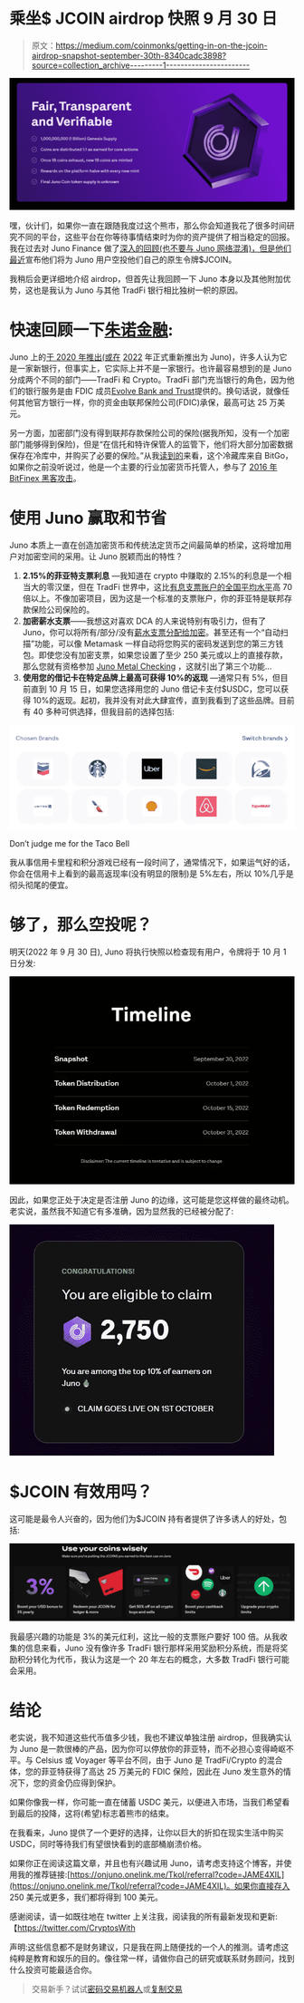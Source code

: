# 乘坐$ JCOIN airdrop 快照 9 月 30 日

> 原文：<https://medium.com/coinmonks/getting-in-on-the-jcoin-airdrop-snapshot-september-30th-8340cadc3898?source=collection_archive---------1----------------------->

![](img/a019e18d4bfd9b0d57ed6bcf1b814a86.png)

嘿，伙计们，如果你一直在跟随我度过这个熊市，那么你会知道我花了很多时间研究不同的平台，这些平台在你等待事情结束时为你的资产提供了相当稳定的回报。我在过去对 Juno Finance 做了[深入的回顾(也不要与 Juno 网络混淆)，但是他们](/coinmonks/things-to-consider-before-venturing-into-juno-is-this-the-future-of-cryptobanking-2456f0b3b636)[最近](https://juno.finance/blog/Introducing-$JCOIN)宣布他们将为 Juno 用户空投他们自己的原生令牌$JCOIN。

我稍后会更详细地介绍 airdrop，但首先让我回顾一下 Juno 本身以及其他附加优势，这也是我认为 Juno 与其他 TradFi 银行相比独树一帜的原因。

# 快速回顾一下[朱诺金融](https://onjuno.onelink.me/TkoI/referral?code=JAME4XIL):

Juno 上的[于 2020 年推出(或在](https://onjuno.onelink.me/TkoI/referral?code=JAME4XIL) [2022](https://juno.finance/blog/the-journey-from-OnJuno-to-Juno) 年正式重新推出为 Juno)，许多人认为它是一家新银行，但事实上，它实际上并不是一家银行。也许最容易想到的是 Juno 分成两个不同的部门——TradFi 和 Crypto。TradFi 部门充当银行的角色，因为他们的银行服务是由 FDIC 成员[Evolve Bank and Trust](https://www.getevolved.com/)提供的。换句话说，就像任何其他官方银行一样，你的资金由联邦保险公司(FDIC)承保，最高可达 25 万美元。

另一方面，加密部门没有得到联邦存款保险公司的保险(据我所知，没有一个加密部门能够得到保险)，但是“在信托和特许保管人的监管下，他们将大部分加密数据保存在冷库中，并购买了必要的保险。”从我[读到的](https://www.thewaystowealth.com/reviews/onjuno-review/)来看，这个冷藏库来自 BitGo，如果你之前没听说过，他是一个主要的行业加密货币托管人，参与了 [2016 年 BitFinex 黑客攻击](https://www.ccn.com/bitgo-claims-software-not-fault-bitfinex-hack/)。

# 使用 Juno 赢取和节省

Juno 本质上一直在创造加密货币和传统法定货币之间最简单的桥梁，这将增加用户对加密空间的采用。让 Juno 脱颖而出的特性？

1.  **2.15%的菲亚特支票利息** —我知道在 crypto 中赚取的 2.15%的利息是一个相当大的零汉堡，但在 TradFi 世界中，这比[有息支票账户的全国平均水平](https://www.valuepenguin.com/banking/average-bank-interest-rates)高 70 倍以上。不像加密项目，因为这是一个标准的支票账户，你的菲亚特是联邦存款保险公司保险的。
2.  **加密薪水支票**——我想这对喜欢 DCA 的人来说特别有吸引力，但有了 Juno，你可以将所有/部分/没有[薪水支票分配给加密](https://help.juno.finance/en/articles/5791854-how-to-set-up-a-crypto-paycheck)。甚至还有一个“自动扫描”功能，可以像 Metamask 一样自动将您购买的密码发送到您的第三方钱包。即使您没有加密支票，如果您设置了至少 250 美元或以上的直接存款，那么您就有资格参加 [Juno Metal Checking](https://juno.finance/legal/metal-terms) ，这就引出了第三个功能…
3.  **使用您的借记卡在特定品牌上最高可获得 10%的返现** —通常只有 5%，但目前直到 10 月 15 日，如果您选择用您的 Juno 借记卡支付$USDC，您可以获得 10%的返现。起初，我并没有对此大肆宣传，直到我看到了这些品牌。目前有 40 多种可供选择，但我目前的选择包括:

![](img/b85ec7fa2ff3a1f8b622ca1482f7ed37.png)

Don’t judge me for the Taco Bell

我从事信用卡里程和积分游戏已经有一段时间了，通常情况下，如果运气好的话，你会在信用卡上看到的最高返现率(没有明显的限制)是 5%左右，所以 10%几乎是彻头彻尾的便宜。

# 够了，那么空投呢？

明天(2022 年 9 月 30 日), Juno 将执行快照以检查现有用户，令牌将于 10 月 1 日分发:

![](img/1387c459e864224d6e16fd8b5109e4d0.png)

因此，如果您正处于决定是否注册 Juno 的边缘，这可能是您这样做的最终动机。老实说，虽然我不知道它有多准确，因为显然我的已经被分配了:

![](img/ae40074a4e18ecbc26554ef3bd4d2b58.png)

# $JCOIN 有效用吗？

这可能是最令人兴奋的，因为他们为$JCOIN 持有者提供了许多诱人的好处，包括:

![](img/66b96ac333ffca1a07d7df7eb8e7e6e7.png)

我最感兴趣的功能是 3%的美元红利，这比一般的支票账户要好 100 倍。从我收集的信息来看，Juno 没有像许多 TradFi 银行那样采用奖励积分系统，而是将奖励积分转化为代币，我认为这是一个 20 年左右的概念，大多数 TradFi 银行可能会采用。

# 结论

老实说，我不知道这些代币值多少钱，我也不建议单独注册 airdrop，但我确实认为 Juno 是一款很棒的产品，因为你可以停放你的菲亚特，而不必担心变得崎岖不平。与 Celsius 或 Voyager 等平台不同，由于 Juno 是 TradFi/Crypto 的混合体，您的菲亚特获得了高达 25 万美元的 FDIC 保险，因此在 Juno 发生意外的情况下，您的资金仍应得到保护。

如果你像我一样，你可能一直在储蓄 USDC 美元，以便进入市场，当我们希望看到最后的投降，这将(希望)标志着熊市的结束。

在我看来，Juno 提供了一个更好的选择，让你以巨大的折扣在现实生活中购买 USDC，同时等待我们有望很快看到的底部桶崩溃价格。

如果你正在阅读这篇文章，并且也有兴趣试用 Juno，请考虑支持这个博客，并使用我的推荐链接:[https://onjuno.onelink.me/TkoI/referral?code=JAME4XIL](https://onjuno.onelink.me/TkoI/referral?code=JAME4XIL)。如果你直接存入 250 美元或更多，我们都将得到 100 美元。

感谢阅读，请一如既往地在 twitter 上关注我，阅读我的所有最新发现和更新:【https://twitter.com/CryptosWith

声明:这些信息都不是财务建议，只是我在网上随便找的一个人的推测。请考虑这纯粹是教育和娱乐的目的。像往常一样，请做你自己的研究或联系财务顾问，找到什么投资可能最适合你。

> 交易新手？试试[密码交易机器人](/coinmonks/crypto-trading-bot-c2ffce8acb2a)或[复制交易](/coinmonks/top-10-crypto-copy-trading-platforms-for-beginners-d0c37c7d698c)